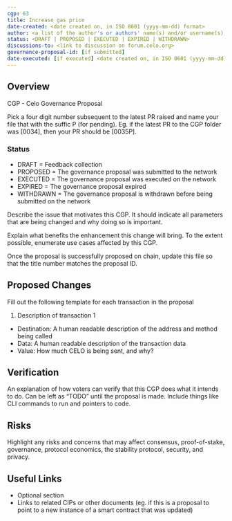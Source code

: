 ```yaml
---
cgp: 63
title: Increase gas price
date-created: <date created on, in ISO 8601 (yyyy-mm-dd) format>
author: <a list of the author's or authors' name(s) and/or username(s), or name(s) and email(s), e.g. (use with the parentheses or triangular brackets): FirstName LastName (@GitHubUsername), FirstName LastName <foo@bar.com>, FirstName (@GitHubUsername) and GitHubUsername (@GitHubUsername)>
status: <DRAFT | PROPOSED | EXECUTED | EXPIRED | WITHDRAWN>
discussions-to: <link to discussion on forum.celo.org>
governance-proposal-id: [if submitted]
date-executed: [if executed] <date created on, in ISO 8601 (yyyy-mm-dd) format>
---
```

## Overview

CGP - Celo Governance Proposal

Pick a four digit number subsequent to the latest PR raised and name your file that with the suffic P (for pending).
Eg. if the latest PR to the CGP folder was [0034], then your PR should be [0035P].

### Status
- DRAFT = Feedback collection
- PROPOSED = The governance proposal was submitted to the network
- EXECUTED = The governance proposal was executed on the network
- EXPIRED = The governance proposal expired
- WITHDRAWN = The governance proposal is withdrawn before being submitted on the network

Describe the issue that motivates this CGP. It should indicate all parameters that are being changed and why doing so is important.

Explain what benefits the enhancement this change will bring. To the extent possible, enumerate use cases affected by this CGP.

Once the proposal is successfully proposed on chain, update this file so that the title number matches the proposal ID.

## Proposed Changes

Fill out the following template for each transaction in the proposal

1. Description of transaction 1
  - Destination: A human readable description of the address and method being called
  - Data: A human readable description of the transaction data
  - Value: How much CELO is being sent, and why?

## Verification

An explanation of how voters can verify that this CGP does what it intends to do. Can be left as “TODO” until the proposal is made. Include things like CLI commands to run and pointers to code.

## Risks

Highlight any risks and concerns that may affect consensus, proof-of-stake, governance, protocol economics, the stability protocol, security, and privacy.

## Useful Links

* Optional section
* Links to related CIPs or other documents (eg. if this is a proposal to point to a new instance of a smart contract that was updated)
